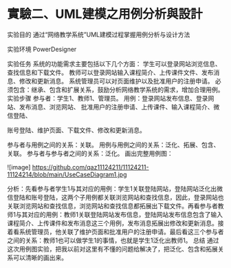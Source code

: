 # 實驗二、UML建模之用例分析與設計

实验目的
通过“网络教学系统”UML建模过程掌握用例分析与设计方法

实验环境
PowerDesigner

实验任务
系统的功能需求主要包括以下几个方面：
学生可以登录网站浏览信息、查找信息和下载文件。
教师可以登录网站输入课程简介、上传课件文件、发布消息、修改和更新消息。
系统管理员可以对页面维护以及批准用户的注册申请。
必须包含：继承、包含和扩展关系，鼓励分析网络教学系统的需求，增加合理用例。
实验步骤
参与者：学生1、教师1、管理员。
用例：登录网站发布信息、登录网站、发布消息、浏览网站、
批准用户的注册申请、上传课件、输入课程简介、微信登陆、

账号登陆、维护页面、下载文件、修改和更新消息。

参与者与用例之间的关系：关联。
用例与用例之间的关系：泛化、拓展、包含、关联。
参与者与参与者之间的关系：泛化。
画出完整用例图：

![image] https://github.com/qaz11124211/11124211-11124214/blob/main/UseCaseDiagram1.jpg




分析：先看参与者学生1与其对应的用例：学生1关联登陆网站，登陆网站泛化出微信登陆和账号登陆，这两个子用例都关联浏览网站和查找信息，因此，登录网站也关联浏览网站和查找信息，浏览网站和查找信息都拓展出下载文件。再看参与者教师1与其对应的用例：教师1关联登陆网站发布信息，登陆网站发布信息包含了输入课程简介、上传课件和发布消息这三个用例，发布消息拓展出修改和更新消息。接着看系统管理员，他关联了维护页面和批准用户的注册申请。最后看这三个参与者之间的关系：教师1也可以做学生1的事情，也就是学生1泛化出教师1。
总结
    通过这次用例图实验，把我以前对这里有不懂的问题给解决了，把泛化、包含和拓展关系可以清晰的画出来。
